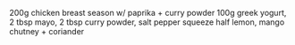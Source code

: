 200g chicken breast season w/ paprika + curry powder
100g greek yogurt, 2 tbsp mayo, 2 tbsp curry powder, salt pepper 
squeeze half lemon, mango chutney  + coriander